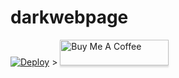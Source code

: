 # darkwebpage
[![Deploy](https://www.herokucdn.com/deploy/button.svg)](https://heroku.com/deploy?template=https://github.com/riksecurity/darkwebpage)
    >
<a href="https://www.buymeacoffee.com/riksec" target="_blank"><img src="https://www.buymeacoffee.com/assets/img/custom_images/orange_img.png" alt="Buy Me A Coffee" style="height: 41px !important;width: 174px !important;box-shadow: 0px 3px 2px 0px rgba(190, 190, 190, 0.5) !important;-webkit-box-shadow: 0px 3px 2px 0px rgba(190, 190, 190, 0.5) !important;" ></a>
